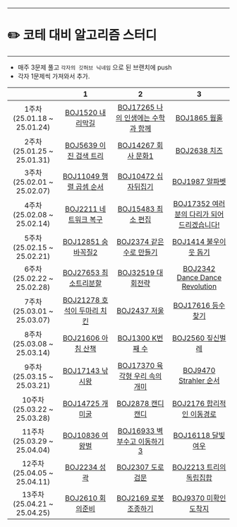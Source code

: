 ------

# ✏️ **코테 대비 알고리즘 스터디**

------

* 매주 3문제 풀고 `각자의 깃허브 닉네임` 으로 된 브랜치에 push
* 각자 1문제씩 가져와서 추가.

||**1**|**2**|**3**|
|:---:|:---:|:---:|:---:|
|1주차(25.01.18 ~ 25.01.24)|[BOJ1520 내리막길](https://www.acmicpc.net/problem/1520)|[BOJ17265 나의 인생에는 수학과 함께](https://www.acmicpc.net/problem/17265)|[BOJ1865 웜홀](https://www.acmicpc.net/problem/1865)|
|2주차(25.01.25 ~ 25.01.31)|[BOJ5639 이진 검색 트리](https://www.acmicpc.net/problem/5639)|[BOJ14267 회사 문화1](https://www.acmicpc.net/problem/14267)|[BOJ2638 치즈](https://www.acmicpc.net/problem/2638)|
|3주차(25.02.01 ~ 25.02.07)|[BOJ11049 행렬 곱셈 순서](https://www.acmicpc.net/problem/11049)|[BOJ10472 십자뒤집기](https://www.acmicpc.net/problem/10472)|[BOJ1987 알파벳](https://www.acmicpc.net/problem/1987)|
|4주차(25.02.08 ~ 25.02.14)|[BOJ2211 네트워크 복구](https://www.acmicpc.net/problem/2211)|[BOJ15483 최소 편집](https://www.acmicpc.net/problem/15483)|[BOJ17352 여러분의 다리가 되어드리겠습니다!](https://www.acmicpc.net/problem/17352)|
|5주차(25.02.15 ~ 25.02.21)|[BOJ12851 숨바꼭질2](https://www.acmicpc.net/problem/12851)|[BOJ2374 같은 수로 만들기](https://www.acmicpc.net/problem/2374)|[BOJ1414 불우이웃 돕기](https://www.acmicpc.net/problem/1414)|
|6주차(25.02.22 ~ 25.02.28)|[BOJ27653 최소트리분할](https://www.acmicpc.net/problem/27653)|[BOJ32519 대회전략](https://www.acmicpc.net/problem/32519)|[BOJ2342 Dance Dance Revolution](https://www.acmicpc.net/problem/2342)|
|7주차(25.03.01 ~ 25.03.07)|[BOJ21278 호석이 두마리 치킨](https://www.acmicpc.net/problem/21278)|[BOJ2437 저울](https://www.acmicpc.net/problem/2437)|[BOJ17616 등수 찾기](https://www.acmicpc.net/problem/17616)|
|8주차(25.03.08 ~ 25.03.14)|[BOJ21606 아침 산책](https://www.acmicpc.net/problem/21606)|[BOJ1300 K번째 수](https://www.acmicpc.net/problem/1300)|[BOJ2560 짚신벌레](https://www.acmicpc.net/problem/2560)|
|9주차(25.03.15 ~ 25.03.21)|[BOJ17143 낚시왕](https://www.acmicpc.net/problem/17143)|[BOJ17370 육각형 우리 속의 개미](https://www.acmicpc.net/problem/17370)|[BOJ9470 Strahler 순서](https://www.acmicpc.net/problem/9470)|
|10주차(25.03.22 ~ 25.03.28)|[BOJ14725 개미굴](https://www.acmicpc.net/problem/14725)|[BOJ2878 캔디캔디](https://www.acmicpc.net/problem/2878)|[BOJ2176 합리적인 이동경로](https://www.acmicpc.net/problem/2176)|
|11주차(25.03.29 ~ 25.04.04)|[BOJ10836 여왕벌](https://www.acmicpc.net/problem/10836)|[BOJ16933 벽부수고 이동하기3](https://www.acmicpc.net/problem/16933)|[BOJ16118 달빛여우](https://www.acmicpc.net/problem/16118)|
|12주차(25.04.05 ~ 25.04.11)|[BOJ2234 성곽](https://www.acmicpc.net/problem/2234)|[BOJ2307 도로검문](https://www.acmicpc.net/problem/2307)|[BOJ2213 트리의 독립집합](https://www.acmicpc.net/problem/2213)|
|13주차(25.04.21 ~ 25.04.25)|[BOJ2610 회의준비](https://www.acmicpc.net/problem/2610)|[BOJ2169 로봇조종하기](https://www.acmicpc.net/problem/2169)|[BOJ9370 미확인 도착지](https://www.acmicpc.net/problem/9370)|



